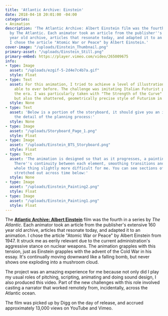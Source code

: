 ```yaml
---
title: 'Atlantic Archive: Einstein'
date: 2018-04-18 20:01:00 -04:00
categories:
- Animation
description: 'The Atlantic Archive: Albert Einstein film was the fourth in a series
  by The Atlantic. Each animator took an article from the publisher''s extensive 160
  year old archive, articles that resonate today, and adapted it to an animation.
  I chose the article "Atomic War or Peace" by Albert Einstein.'
cover-image: "/uploads/Einstein_Thumbnail.png"
primary-asset: "/uploads/Einstein_Still.png"
primary-embed: https://player.vimeo.com/video/265009675
info:
- type: Image
  asset: "/uploads/ezgif-5-2d4e7c4b7a.gif"
  style: Float
- type: Text
  asset: For this animation, I tried to achieve a level of illustration I hadn't been
    able to ever before. The challenge was imitating Italian Futurist painters from
    the era. I was particularly taken with "The Strength of the Curve" by Tullio Crali,
    but also the shattered, geometrically precise style of Futurism in general.
  style: None
- type: Text
  asset: 'Below is a portion of the storyboard, it should give you an insight into
    the detail of the planning process:'
  style: None
- type: Image
  asset: "/uploads/Storyboard_Page_1.png"
  style: Float
- type: Image
  asset: "/uploads/Einstein_BTS_Storyboard.png"
  style: Float
- type: Text
  asset: 'The animation is designed so that as it progresses, a painting is assembled.
    There''s continuity between each element, smoothing transitions and making the
    whole thing slightly more difficult for me. You can see sections of the animation
    stretched out across time below:'
  style: None
- type: Image
  asset: "/uploads/Einstein_Painting2.png"
  style: Float
- type: Image
  asset: "/uploads/Einstein_Painting1.png"
  style: Float
---
```


The [**Atlantic Archive: Albert Einstein**](https://www.theatlantic.com/video/index/557987/einstein-atomic-war/) film was the fourth in a series by _The Atlantic_. Each animator took an article from the publisher's extensive 160 year old archive, articles that resonate today, and adapted it to an animation. I chose the article "Atomic War or Peace" by Albert Einstein from 1947. It struck me as eerily relevant due to the current administration's aggressive stance on  nuclear weapons. The animation grapples with this tension, just as Einstein grapples with the advent of the Cold War in his essay. It's continually moving downward like a falling bomb, but never shows one exploding into a mushroom cloud.

The project was an amazing experience for me because not only did I play my usual roles of pitching, scripting, animating and doing sound design, I also produced this video. Part of the new challenges with this role involved casting a narrator that worked remotely from, incidentally, across the Atlantic ocean.

The film was picked up by Digg on the day of release, and accrued approximately 13,000 views on YouTube and Vimeo.